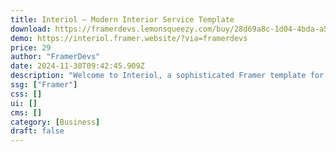 ```yaml
---
title: Interiol — Modern Interior Service Template
download: https://framerdevs.lemonsqueezy.com/buy/28d69a8c-1d04-4bda-a5dd-e10105423ce2
demo: https://interiol.framer.website/?via=framerdevs
price: 29
author: "FramerDevs"
date: 2024-11-30T09:42:45.909Z
description: "Welcome to Interiol, a sophisticated Framer template for architecture and interior design websites. Its sleek aesthetic, responsive layout, and interactive features deliver a visually appealing online presence."
ssg: ["Framer"]
css: []
ui: []
cms: []
category: [Business]
draft: false
---
```

